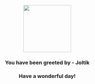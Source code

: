 <p align="center">
    <img src="https://raw.githubusercontent.com/PokeAPI/sprites/master/sprites/pokemon/595.png" width="150" height="150">
</p>
<h3 align="center">You have been greeted by - <b>Joltik</b></h3>
<h3 align="center">Have a wonderful day!</h3>
